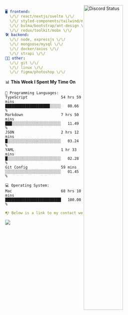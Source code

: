 
<a href="https://discord.com/users/279302975371870218" target="_blank">
    <img width="50%" align="right" alt="Discord Status" src="https://lanyard.cnrad.dev/api/279302975371870218?bg=161B22&borderRadius=5px%205px%200%200&hideTimestamp=true&idleMessage=Just%20chillin%27%20at%20the%20moment&animated=true">
</a>

```yaml
🖥️ frontend: 
  \/\/ react/nextjs/svelte \/\/
  \/\/ styled-components/tailwind/mui/
  \/\/ bulma/bootstrap/ant-design \/\/
  \/\/ redux/toolkit/mobx \/\/
🛠 backend: 
  \/\/ node, expressjs \/\/
  \/\/ mongoose/mysql \/\/
  \/\/ docker/axios \/\/
  \/\/ strapi \/\/
👨‍💻 other: 
  \/\/ git \/\/ 
  \/\/ linux \/\/
  \/\/ figma/photoshop \/\/
```
<!--START_SECTION:waka-->
📊 **This Week I Spent My Time On** 

```text
💬 Programming Languages: 
TypeScript               54 hrs 59 mins      ████████████████████░░░░░   80.66 % 
Markdown                 7 hrs 50 mins       ███░░░░░░░░░░░░░░░░░░░░░░   11.49 % 
JSON                     2 hrs 12 mins       █░░░░░░░░░░░░░░░░░░░░░░░░   03.24 % 
YAML                     1 hr 33 mins        █░░░░░░░░░░░░░░░░░░░░░░░░   02.28 % 
Git Config               59 mins             ░░░░░░░░░░░░░░░░░░░░░░░░░   01.45 % 

💻 Operating System: 
Mac                      68 hrs 10 mins      █████████████████████████   100.00 % 
```


<!--END_SECTION:waka-->
```yaml
📭 Below is a link to my contact website 
```
<a href="https://mxns.xyz" target="_black"> <img src="https://img.shields.io/badge/website-161B22?style=for-the-badge&logo=About.me&logoColor=white"></img> <a/>
